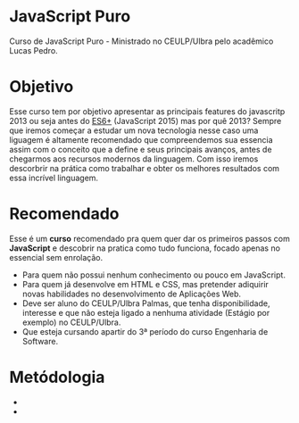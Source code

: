 # JavaScript Puro
Curso de JavaScript Puro - Ministrado no CEULP/Ulbra pelo acadêmico Lucas Pedro.

# Objetivo
<p>Esse curso tem por objetivo apresentar as principais features do javascritp 2013 ou seja antes do <a href="https://scrimba.com/g/gintrotoes6" title="Novas features JavaScript">ES6+</a> (JavaScript 2015) mas por quê 2013? Sempre que iremos começar a estudar um nova tecnologia nesse caso uma liguagem é altamente recomendado que compreendemos sua essencia assim com o conceito que a define e seus principais avanços, antes de chegarmos aos recursos modernos da linguagem. Com isso iremos descorbrir na prática como trabalhar e obter os melhores resultados com essa incrível linguagem.</p>

# Recomendado
<p> Esse é um <b>curso</b> recomendado pra quem quer dar os primeiros passos com <b>JavaScript</b> e descobrir na pratica como tudo funciona, focado apenas no essencial sem enrolação.
</p>
<ul>
    <li>Para quem não possui nenhum conhecimento ou pouco em JavaScript.</li>
    <li>Para quem já desenvolve em HTML e CSS, mas pretender adiquirir novas habilidades no desenvolvimento de Aplicações Web.</li>
    <li>Deve ser aluno do CEULP/Ulbra Palmas, que tenha disponibilidade, interesse e que não esteja ligado a nenhuma atividade (Estágio por exemplo) no CEULP/Ulbra.</li>
    <li>Que esteja cursando apartir do 3ª período do curso Engenharia de Software.</li>
</ul>

# Metódologia
<p>
    <ul>
        <li></li>
        <li></li>
    </ul>
</p>